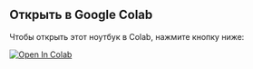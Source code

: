 ## Открыть в Google Colab

Чтобы открыть этот ноутбук в Colab, нажмите кнопку ниже:

[![Open In Colab](https://colab.research.google.com/assets/colab-badge.svg)](https://drive.google.com/file/d/1mKX3VZRPfFSa-JW0ApkZY-K0YQjsP7Ds/view?usp=sharing)